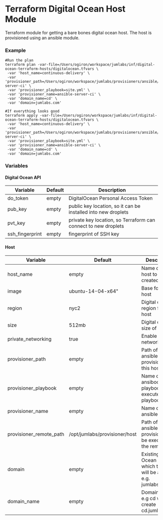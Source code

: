 # Terraform Digital Ocean Host Module #

 Terraform module for getting a bare bones digital ocean host. The host is provisioned using an ansible module.

### Example

```
#Run the plan
terraform plan -var-file=/Users/ogiron/workspace/jumlabs/inf/digital-ocean-terraform-hosts/digitalocean.tfvars \
 -var 'host_name=continuous-delivery' \
 -var 'provisioner_path=/Users/ogiron/workspace/jumlabs/provisioners/ansible/ansible-server-ci' \
 -var 'provisioner_playbook=site.yml' \
 -var 'provisioner_name=ansible-server-ci' \
 -var 'domain_name=cd' \
 -var 'domain=jumlabs.com'
 
#If everything looks good
terraform apply -var-file=/Users/ogiron/workspace/jumlabs/inf/digital-ocean-terraform-hosts/digitalocean.tfvars \
 -var 'host_name=continuous-delivery' \
 -var 'provisioner_path=/Users/ogiron/workspace/jumlabs/provisioners/ansible/ansible-server-ci' \
 -var 'provisioner_playbook=site.yml' \
 -var 'provisioner_name=ansible-server-ci' \
 -var 'domain_name=cd' \
 -var 'domain=jumlabs.com'
```

### Variables

#### Digital Ocean API

| Variable         | Default | Description                                                    |
|------------------|---------|----------------------------------------------------------------|
| do\_token        | empty   | DigitalOcean Personal Access Token                             |
| pub\_key         | empty   | public key location, so it can be installed into new droplets  |
| pvt\_key         | empty   | private key location, so Terraform can connect to new droplets |
| ssh\_fingerprint | empty   | fingerprint of SSH key                                         |

#### Host

| Variable                  | Default                       | Description                                                                 |
|---------------------------|-------------------------------|-----------------------------------------------------------------------------|
| host\_name                | empty                         | Name of the host to be created                                              |
| image                     | ubuntu-14-04-x64"             | Base for the host                                                           |
| region                    | nyc2                          | Digital ocean region for the host                                           |
| size                      | 512mb                         | Digital ocean size of the host                                              |
| private\_networking       | true                          | Enable private networking                                                   |
| provisioner\_path         | empty                         | Path of the ansible provisioner for this hosts.                             |
| provisioner\_playbook     | empty                         | Name of the ansibook playbook to be executed. e.g. playbook.yml             |
| provisioner\_name         | empty                         | Name of the ansible module                                                  |
| provisioner\_remote\_path | /opt/jumlabs/provisioner/host | Path of the ansible provisioner to be executed in the remote host           |
| domain                    | empty                         | Existing Digital Ocean DNS in which the host will be added e.g. jumlabs.com |
| domain\_name              | empty                         | Domain name e.g cd will create cd.jumlabs.com                               |

